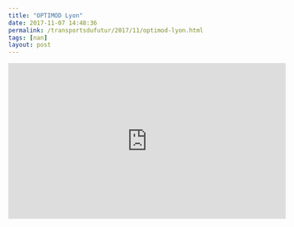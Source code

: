 ```yaml
---
title: "OPTIMOD Lyon"
date: 2017-11-07 14:48:36
permalink: /transportsdufutur/2017/11/optimod-lyon.html
tags: [nan]
layout: post
---
```


<iframe width="560" height="315" src="https://www.youtube.com/embed/UUmhNzQnnHg" frameborder="0" allowfullscreen></iframe>
